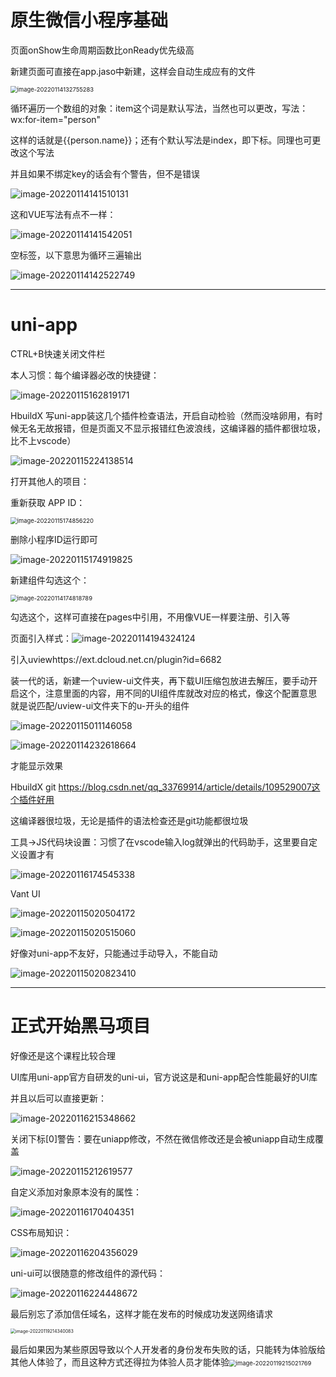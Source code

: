 # 原生微信小程序基础

页面onShow生命周期函数比onReady优先级高

新建页面可直接在app.jaso中新建，这样会自动生成应有的文件

<img src="C:\Users\lenovo\AppData\Roaming\Typora\typora-user-images\image-20220114132755283.png" alt="image-20220114132755283" style="zoom:67%;" />

循环遍历一个数组的对象：item这个词是默认写法，当然也可以更改，写法：wx:for-item="person"

这样的话就是{{person.name}}；还有个默认写法是index，即下标。同理也可更改这个写法

并且如果不绑定key的话会有个警告，但不是错误

![image-20220114141510131](C:\Users\lenovo\AppData\Roaming\Typora\typora-user-images\image-20220114141510131.png)

这和VUE写法有点不一样：

![image-20220114141542051](C:\Users\lenovo\AppData\Roaming\Typora\typora-user-images\image-20220114141542051.png)

空标签<block>，以下意思为循环三遍输出

![image-20220114142522749](C:\Users\lenovo\AppData\Roaming\Typora\typora-user-images\image-20220114142522749.png)

------



# **uni-app**

CTRL+B快速关闭文件栏

本人习惯：每个编译器必改的快捷键：

![image-20220115162819171](C:\Users\lenovo\AppData\Roaming\Typora\typora-user-images\image-20220115162819171.png)

HbuildX 写uni-app装这几个插件检查语法，开启自动检验（然而没啥卵用，有时候无名无故报错，但是页面又不显示报错红色波浪线，这编译器的插件都很垃圾，比不上vscode）

![image-20220115224138514](C:\Users\lenovo\AppData\Roaming\Typora\typora-user-images\image-20220115224138514.png)

打开其他人的项目：

重新获取 APP ID：

<img src="C:\Users\lenovo\AppData\Roaming\Typora\typora-user-images\image-20220115174856220.png" alt="image-20220115174856220" style="zoom: 67%;" />

删除小程序ID运行即可

![image-20220115174919825](C:\Users\lenovo\AppData\Roaming\Typora\typora-user-images\image-20220115174919825.png)







新建组件勾选这个：

<img src="C:\Users\lenovo\AppData\Roaming\Typora\typora-user-images\image-20220114174818789.png" alt="image-20220114174818789" style="zoom: 67%;" />

勾选这个，这样可直接在pages中引用，不用像VUE一样要注册、引入等

页面引入样式：![image-20220114194324124](C:\Users\lenovo\AppData\Roaming\Typora\typora-user-images\image-20220114194324124.png)

引入uviewhttps://ext.dcloud.net.cn/plugin?id=6682

装一代的话，新建一个uview-ui文件夹，再下载UI压缩包放进去解压，要手动开启这个，注意里面的内容，用不同的UI组件库就改对应的格式，像这个配置意思就是说匹配/uview-ui文件夹下的u-开头的组件

![image-20220115011146058](C:\Users\lenovo\AppData\Roaming\Typora\typora-user-images\image-20220115011146058.png)

![image-20220114232618664](C:\Users\lenovo\AppData\Roaming\Typora\typora-user-images\image-20220114232618664.png)

才能显示效果

HbuildX git  https://blog.csdn.net/qq_33769914/article/details/109529007这个插件好用

这编译器很垃圾，无论是插件的语法检查还是git功能都很垃圾

工具→JS代码块设置：习惯了在vscode输入log就弹出的代码助手，这里要自定义设置才有

![image-20220116174545338](C:\Users\lenovo\AppData\Roaming\Typora\typora-user-images\image-20220116174545338.png)



Vant UI

![image-20220115020504172](C:\Users\lenovo\AppData\Roaming\Typora\typora-user-images\image-20220115020504172.png)

![image-20220115020515060](C:\Users\lenovo\AppData\Roaming\Typora\typora-user-images\image-20220115020515060.png)

好像对uni-app不友好，只能通过手动导入，不能自动

![image-20220115020823410](C:\Users\lenovo\AppData\Roaming\Typora\typora-user-images\image-20220115020823410.png)



------



# 正式开始黑马项目

好像还是这个课程比较合理

UI库用uni-app官方自研发的uni-ui，官方说这是和uni-app配合性能最好的UI库

并且以后可以直接更新：

![image-20220116215348662](C:\Users\lenovo\AppData\Roaming\Typora\typora-user-images\image-20220116215348662.png)

关闭下标[0]警告：要在uniapp修改，不然在微信修改还是会被uniapp自动生成覆盖

![image-20220115212619577](C:\Users\lenovo\AppData\Roaming\Typora\typora-user-images\image-20220115212619577.png)



自定义添加对象原本没有的属性：

![image-20220116170404351](C:\Users\lenovo\AppData\Roaming\Typora\typora-user-images\image-20220116170404351.png)

CSS布局知识：

![image-20220116204356029](C:\Users\lenovo\AppData\Roaming\Typora\typora-user-images\image-20220116204356029.png)

uni-ui可以很随意的修改组件的源代码：

![image-20220116224448672](C:\Users\lenovo\AppData\Roaming\Typora\typora-user-images\image-20220116224448672.png)



最后别忘了添加信任域名，这样才能在发布的时候成功发送网络请求

<img src="C:\Users\lenovo\AppData\Roaming\Typora\typora-user-images\image-20220119214340083.png" alt="image-20220119214340083" style="zoom: 50%;" />

最后如果因为某些原因导致以个人开发者的身份发布失败的话，只能转为体验版给其他人体验了，而且这种方式还得拉为体验人员才能体验<img src="C:\Users\lenovo\AppData\Roaming\Typora\typora-user-images\image-20220119215021769.png" alt="image-20220119215021769" style="zoom:67%;" />
